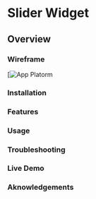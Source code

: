 # Slider Widget

## Overview


### Wireframe
[![App Platorm](/warmup-excercise/slider/images/)

### Installation


### Features


### Usage


### Troubleshooting


### Live Demo


### Aknowledgements
